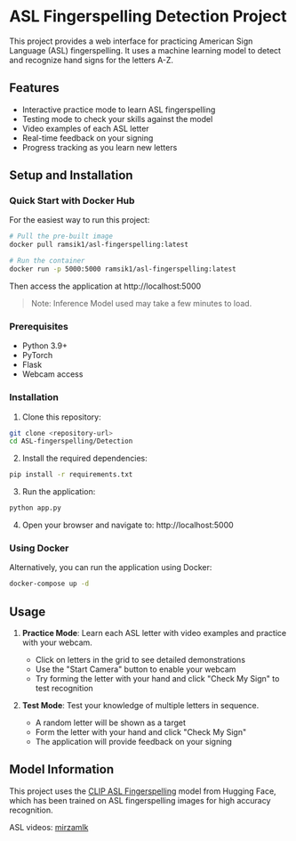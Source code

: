 # ASL Fingerspelling Detection Project

This project provides a web interface for practicing American Sign Language (ASL) fingerspelling. It uses a machine learning model to detect and recognize hand signs for the letters A-Z.

## Features

- Interactive practice mode to learn ASL fingerspelling
- Testing mode to check your skills against the model
- Video examples of each ASL letter
- Real-time feedback on your signing
- Progress tracking as you learn new letters

## Setup and Installation

### Quick Start with Docker Hub

For the easiest way to run this project:

```bash
# Pull the pre-built image
docker pull ramsik1/asl-fingerspelling:latest

# Run the container
docker run -p 5000:5000 ramsik1/asl-fingerspelling:latest
```

Then access the application at http://localhost:5000

> Note: Inference Model used may take a few minutes to load.

### Prerequisites

- Python 3.9+
- PyTorch
- Flask
- Webcam access

### Installation

1. Clone this repository:

```bash
git clone <repository-url>
cd ASL-fingerspelling/Detection
```

2. Install the required dependencies:

```bash
pip install -r requirements.txt
```

3. Run the application:

```bash
python app.py
```

4. Open your browser and navigate to: http://localhost:5000

### Using Docker

Alternatively, you can run the application using Docker:

```bash
docker-compose up -d
```

## Usage

1. **Practice Mode**: Learn each ASL letter with video examples and practice with your webcam.

   - Click on letters in the grid to see detailed demonstrations
   - Use the "Start Camera" button to enable your webcam
   - Try forming the letter with your hand and click "Check My Sign" to test recognition

2. **Test Mode**: Test your knowledge of multiple letters in sequence.
   - A random letter will be shown as a target
   - Form the letter with your hand and click "Check My Sign"
   - The application will provide feedback on your signing

## Model Information

This project uses the [CLIP ASL Fingerspelling](https://huggingface.co/aalof/clipvision-asl-fingerspelling) model from Hugging Face, which has been trained on ASL fingerspelling images for high accuracy recognition.

ASL videos: [mirzamlk](https://www.shutterstock.com/g/mirzamlk/about)
